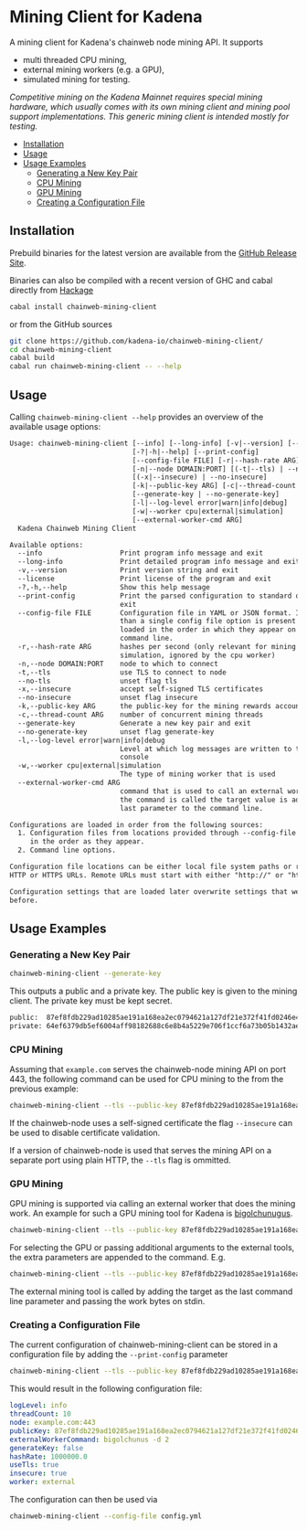 # Mining Client for Kadena

A mining client for Kadena's chainweb node mining API. It supports

* multi threaded CPU mining,
* external mining workers (e.g. a GPU),
* simulated mining for testing.

*Competitive mining on the Kadena Mainnet requires special mining
hardware, which usually comes with its own mining client and mining pool
support implementations. This generic mining client is intended mostly for
testing.*

*   [Installation](#installation)
*   [Usage](#usage)
*   [Usage Examples](#usage-examples)
    *  [Generating a New Key Pair](#generating-a-new-key-pair)
    *  [CPU Mining](#cpu-mining)
    *  [GPU Mining](#gpu-mining)
    *  [Creating a Configuration File](#creating-a-configuration-file)

## Installation

Prebuild binaries for the latest version are available from the [GitHub Release Site](https://github.com/kadena-io/chainweb-mining-client/releases/latest).

Binaries can also be compiled with a recent version of GHC and cabal directly from [Hackage](https://hackage.haskell.org/package/chainweb-mining-client)

```sh
cabal install chainweb-mining-client
```

or from the GitHub sources


```sh
git clone https://github.com/kadena-io/chainweb-mining-client/
cd chainweb-mining-client
cabal build
cabal run chainweb-mining-client -- --help
```

## Usage

Calling `chainweb-mining-client --help` provides an overview of the available usage options:

```txt
Usage: chainweb-mining-client [--info] [--long-info] [-v|--version] [--license]
                              [-?|-h|--help] [--print-config]
                              [--config-file FILE] [-r|--hash-rate ARG]
                              [-n|--node DOMAIN:PORT] [(-t|--tls) | --no-tls]
                              [(-x|--insecure) | --no-insecure]
                              [-k|--public-key ARG] [-c|--thread-count ARG]
                              [--generate-key | --no-generate-key]
                              [-l|--log-level error|warn|info|debug]
                              [-w|--worker cpu|external|simulation]
                              [--external-worker-cmd ARG]
  Kadena Chainweb Mining Client

Available options:
  --info                   Print program info message and exit
  --long-info              Print detailed program info message and exit
  -v,--version             Print version string and exit
  --license                Print license of the program and exit
  -?,-h,--help             Show this help message
  --print-config           Print the parsed configuration to standard out and
                           exit
  --config-file FILE       Configuration file in YAML or JSON format. If more
                           than a single config file option is present files are
                           loaded in the order in which they appear on the
                           command line.
  -r,--hash-rate ARG       hashes per second (only relevant for mining
                           simulation, ignored by the cpu worker)
  -n,--node DOMAIN:PORT    node to which to connect
  -t,--tls                 use TLS to connect to node
  --no-tls                 unset flag tls
  -x,--insecure            accept self-signed TLS certificates
  --no-insecure            unset flag insecure
  -k,--public-key ARG      the public-key for the mining rewards account
  -c,--thread-count ARG    number of concurrent mining threads
  --generate-key           Generate a new key pair and exit
  --no-generate-key        unset flag generate-key
  -l,--log-level error|warn|info|debug
                           Level at which log messages are written to the
                           console
  -w,--worker cpu|external|simulation
                           The type of mining worker that is used
  --external-worker-cmd ARG
                           command that is used to call an external worker. When
                           the command is called the target value is added as
                           last parameter to the command line.

Configurations are loaded in order from the following sources:
  1. Configuration files from locations provided through --config-file options
     in the order as they appear.
  2. Command line options.

Configuration file locations can be either local file system paths or remote
HTTP or HTTPS URLs. Remote URLs must start with either "http://" or "https://".

Configuration settings that are loaded later overwrite settings that were loaded
before.
```

## Usage Examples

### Generating a New Key Pair

```sh
chainweb-mining-client --generate-key
```

This outputs a public and a private key. The public key is given to the mining client.
The private key must be kept secret.

```txt
public:  87ef8fdb229ad10285ae191a168ea2ec0794621a127df21e372f41fd0246e4cf
private: 64ef6379db5ef6004aff98182688c6e8b4a5229e706f1ccf6a73b05b1432aedf
```

### CPU Mining

Assuming that `example.com` serves the chainweb-node mining API on port 443, the following command can be used for CPU mining to the from
the previous example:

```sh
chainweb-mining-client --tls --public-key 87ef8fdb229ad10285ae191a168ea2ec0794621a127df21e372f41fd0246e4cf --node example.com:443 --worker cpu --thread-count 16 --log-level info
```

If the chainweb-node uses a self-signed certificate the flag `--insecure` can be used to disable certificate validation.

If a version of chainweb-node is used that serves the mining API on a separate port using plain HTTP, the `--tls` flag is ommitted.

### GPU Mining

GPU mining is supported via calling an external worker that does the mining work. 
An example for such a GPU mining tool for Kadena is [bigolchunugus](https://github.com/kadena-community/bigolchungus).

```sh
chainweb-mining-client --tls --public-key 87ef8fdb229ad10285ae191a168ea2ec0794621a127df21e372f41fd0246e4cf --node example.com:443 --worker external --external-miner-cmd bigolchunus
```

For selecting the GPU or passing additional arguments to the external tools, the extra parameters are appended to the command. E.g.

```sh
chainweb-mining-client --tls --public-key 87ef8fdb229ad10285ae191a168ea2ec0794621a127df21e372f41fd0246e4cf --node example.com:443 --worker external --external-worker-cmd "bigolchunus -d 2"
```

The external mining tool is called by adding the target as the last command line parameter and passing the work bytes on stdin.

### Creating a Configuration File

The current configuration of chainweb-mining-client can be stored in a configuration file by adding the `--print-config` parameter

```sh
chainweb-mining-client --tls --public-key 87ef8fdb229ad10285ae191a168ea2ec0794621a127df21e372f41fd0246e4cf --node example.com:443 --worker external --external-worker-cmd "bigolchunus -d 2" --print-config > config.yml
```

This would result in the following configuration file:

```yaml
logLevel: info
threadCount: 10
node: example.com:443
publicKey: 87ef8fdb229ad10285ae191a168ea2ec0794621a127df21e372f41fd0246e4cf
externalWorkerCommand: bigolchunus -d 2
generateKey: false
hashRate: 1000000.0
useTls: true
insecure: true
worker: external
```

The configuration can then be used via

```sh
chainweb-mining-client --config-file config.yml
```
